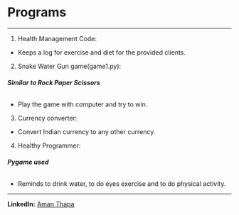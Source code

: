 # Programs
---

1. Health Management Code:
* Keeps a log for exercise and diet for the provided clients.

2. Snake Water Gun game(game1.py):
###### ***Similar to Rock Paper Scissors***
* Play the game with computer and try to win.

3. Currency converter:
* Convert Indian currency to any other currency.

4. Healthy Programmer:
###### ***Pygame used***
* Reminds to drink water, to do eyes exercise and to do physical activity. 

---
**LinkedIn:** [Aman Thapa](https://www.linkedin.com/in/aman-thapa-6a35571a2/)
